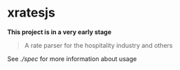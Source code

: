 xratesjs
========

**This project is in a very early stage**

> A rate parser for the hospitality industry and others

See *./spec* for more information about usage
